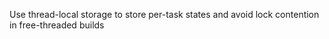 Use thread-local storage to store per-task states and avoid lock contention in free-threaded builds
